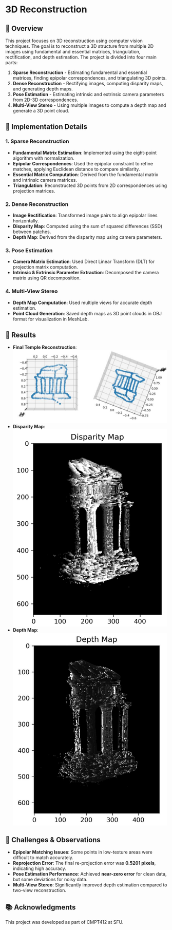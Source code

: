 # 3D Reconstruction

## 🚀 Overview
This project focuses on 3D reconstruction using computer vision techniques. The goal is to reconstruct a 3D structure from multiple 2D images using fundamental and essential matrices, triangulation, rectification, and depth estimation. The project is divided into four main parts:

1. **Sparse Reconstruction** - Estimating fundamental and essential matrices, finding epipolar correspondences, and triangulating 3D points.
2. **Dense Reconstruction** - Rectifying images, computing disparity maps, and generating depth maps.
3. **Pose Estimation** - Estimating intrinsic and extrinsic camera parameters from 2D-3D correspondences.
4. **Multi-View Stereo** - Using multiple images to compute a depth map and generate a 3D point cloud.

## 🔧 Implementation Details

### 1. Sparse Reconstruction
- **Fundamental Matrix Estimation**: Implemented using the eight-point algorithm with normalization.
- **Epipolar Correspondences**: Used the epipolar constraint to refine matches, applying Euclidean distance to compare similarity.
- **Essential Matrix Computation**: Derived from the fundamental matrix and intrinsic camera matrices.
- **Triangulation**: Reconstructed 3D points from 2D correspondences using projection matrices.

### 2. Dense Reconstruction
- **Image Rectification**: Transformed image pairs to align epipolar lines horizontally.
- **Disparity Map**: Computed using the sum of squared differences (SSD) between patches.
- **Depth Map**: Derived from the disparity map using camera parameters.

### 3. Pose Estimation
- **Camera Matrix Estimation**: Used Direct Linear Transform (DLT) for projection matrix computation.
- **Intrinsic & Extrinsic Parameter Extraction**: Decomposed the camera matrix using QR decomposition.

### 4. Multi-View Stereo
- **Depth Map Computation**: Used multiple views for accurate depth estimation.
- **Point Cloud Generation**: Saved depth maps as 3D point clouds in OBJ format for visualization in MeshLab.

## 🎯 Results
- **Final Temple Reconstruction**:
  ![Reconstructed Temple](images/temple_reconstruction.png)
- **Disparity Map**:
  ![Disparity Map](images/disparity_map.png)
- **Depth Map**:
  ![Depth Map](images/depth_map.png)


## 🔬 Challenges & Observations
- **Epipolar Matching Issues**: Some points in low-texture areas were difficult to match accurately.
- **Reprojection Error**: The final re-projection error was **0.5201 pixels**, indicating high accuracy.
- **Pose Estimation Performance**: Achieved **near-zero error** for clean data, but some deviations for noisy data.
- **Multi-View Stereo**: Significantly improved depth estimation compared to two-view reconstruction.

## 📚 Acknowledgments
This project was developed as part of CMPT412 at SFU.
